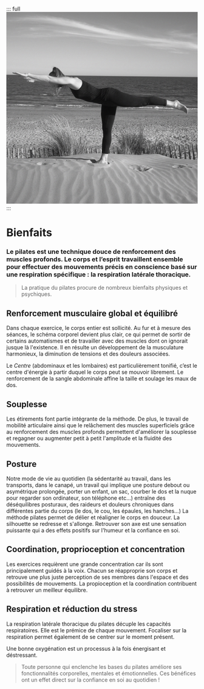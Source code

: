 ::: full
![pilates-sante-posture-contrology-bien-etre-annegabrielledumont-savoeurs](../images/anne-gabrielle-com-pilates-04.jpg)
:::

# Bienfaits

### Le pilates est une technique douce de renforcement des muscles profonds. Le corps et l’esprit travaillent ensemble pour effectuer des mouvements précis en conscience basé sur une respiration spécifique : la respiration latérale thoracique.

> La pratique du pilates procure de nombreux bienfaits physiques et psychiques.

## Renforcement musculaire global et équilibré

Dans chaque exercice, le corps entier est sollicité. Au fur et à mesure des séances, le schéma corporel devient plus clair, ce qui permet de sortir de certains automatismes et de travailler avec des muscles dont on ignorait jusque là l'existence. Il en résulte un développement de la musculature harmonieux, la diminution de tensions et des douleurs associées.

Le _Centre_ (abdominaux et les lombaires) est particulièrement tonifié, c’est le centre d'énergie à partir duquel le corps peut se mouvoir librement. Le renforcement de la sangle abdominale affine la taille et soulage les maux de dos.

## Souplesse

Les étirements font partie intégrante de la méthode. De plus, le travail de mobilité articulaire ainsi que le relâchement des muscles superficiels grâce au renforcement des muscles profonds permettent d'améliorer la souplesse et regagner ou augmenter petit à petit l'amplitude et la fluidité des mouvements.

## Posture

Notre mode de vie au quotidien (la sédentarité au travail, dans les transports, dans le canapé, un travail qui implique une posture debout ou asymétrique prolongée, porter un enfant, un sac, courber le dos et la nuque pour regarder son ordinateur, son téléphone etc...) entraîne des déséquilibres posturaux, des raideurs et douleurs chroniques dans différentes partie du corps (le dos, le cou, les épaules, les hanches…) La méthode pilates permet de délier et réaligner le corps en douceur. La silhouette se redresse et s'allonge. Retrouver son axe est une sensation puissante qui a des effets positifs sur l'humeur et la confiance en soi. 

## Coordination, proprioception et concentration

Les exercices requièrent une grande concentration car ils sont principalement guidés à la voix. Chacun se réapproprie son corps et retrouve une plus juste perception de ses membres dans l'espace et des possibilités de mouvements. La propioception et la coordination contribuent à retrouver un meilleur équilibre.

## Respiration et réduction du stress

La respiration latérale thoracique du pilates décuple les capacités respiratoires. Elle est le prémice de chaque mouvement. Focaliser sur la respiration permet également de se centrer sur le moment présent.

Une bonne oxygénation est un processus à la fois énergisant et déstressant.

> Toute personne qui enclenche les bases du pilates améliore ses fonctionnalités corporelles, mentales et émotionnelles. Ces bénéfices ont un effet direct sur la confiance en soi au quotidien !